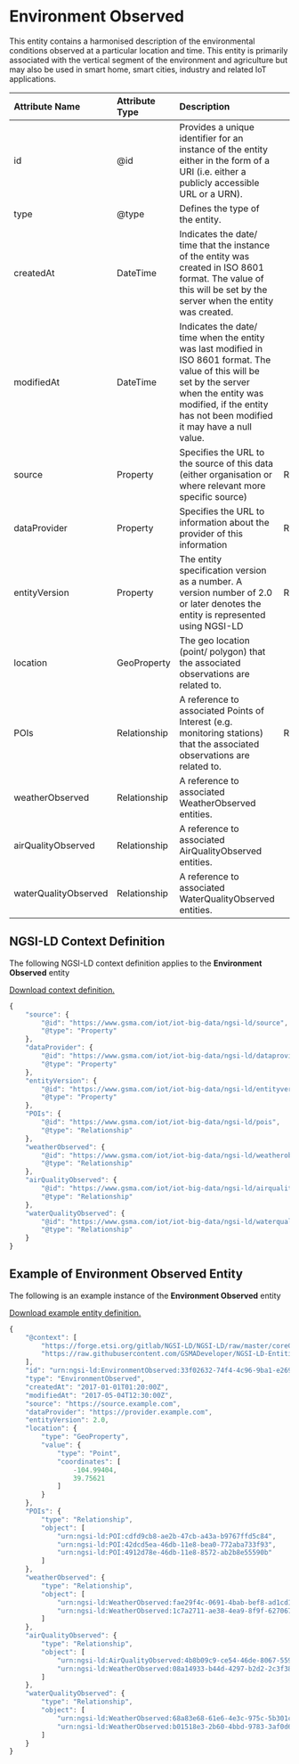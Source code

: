 # Environment Observed
This entity contains a harmonised description of the environmental conditions observed at a particular location and time. This entity is primarily associated with the vertical segment of the environment and agriculture but may also be used in smart home, smart cities, industry and related IoT applications.

| Attribute Name | Attribute Type | Description | Constraint |
|:--- |:--- |:--- |:---:|
| id | @id | Provides a unique identifier for an instance of the entity either in the form of a URI (i.e. either a publicly accessible URL or a URN). | Mandatory |
| type | @type | Defines the type of the entity. | Mandatory |
| createdAt | DateTime | Indicates the date/ time that the instance of the entity was created in ISO 8601 format. The value of this will be set by the server when the entity was created. | Mandatory |
| modifiedAt | DateTime | Indicates the date/ time when the entity was last modified in ISO 8601 format. The value of this will be set by the server when the entity was modified, if the entity has not been modified it may have a null value. | Optional |
| source | Property | Specifies the URL to the source of this data (either organisation or where relevant more specific source) | Recommended |
| dataProvider | Property | Specifies the URL to information about the provider of this information | Recommended |
| entityVersion | Property | The entity specification version as a number. A version number of 2.0 or later denotes the entity is represented using NGSI-LD | Recommended |
| location | GeoProperty | The geo location (point/ polygon) that the associated observations are related to. | Mandatory |
| POIs | Relationship | A reference to associated Points of Interest (e.g. monitoring stations) that the associated observations are related to. | Recommended |
| weatherObserved | Relationship | A reference to associated WeatherObserved entities. | Optional |
| airQualityObserved | Relationship | A reference to associated AirQualityObserved entities. | Optional |
| waterQualityObserved | Relationship | A reference to associated WaterQualityObserved entities. | Optional |

## NGSI-LD Context Definition
The following NGSI-LD context definition applies to the **Environment Observed** entity

[Download context definition.](../examples/Environment-Observed-context.jsonld)

```JavaScript
{
    "source": {
        "@id": "https://www.gsma.com/iot/iot-big-data/ngsi-ld/source",
        "@type": "Property"
    },
    "dataProvider": {
        "@id": "https://www.gsma.com/iot/iot-big-data/ngsi-ld/dataprovider",
        "@type": "Property"
    },
    "entityVersion": {
        "@id": "https://www.gsma.com/iot/iot-big-data/ngsi-ld/entityversion",
        "@type": "Property"
    },
    "POIs": {
        "@id": "https://www.gsma.com/iot/iot-big-data/ngsi-ld/pois",
        "@type": "Relationship"
    },
    "weatherObserved": {
        "@id": "https://www.gsma.com/iot/iot-big-data/ngsi-ld/weatherobserved",
        "@type": "Relationship"
    },
    "airQualityObserved": {
        "@id": "https://www.gsma.com/iot/iot-big-data/ngsi-ld/airqualityobserved",
        "@type": "Relationship"
    },
    "waterQualityObserved": {
        "@id": "https://www.gsma.com/iot/iot-big-data/ngsi-ld/waterqualityobserved",
        "@type": "Relationship"
    }
}
```
## Example of Environment Observed Entity
The following is an example instance of the **Environment Observed** entity

[Download example entity definition.](../examples/Environment-Observed.jsonld)

```JavaScript
{
    "@context": [
        "https://forge.etsi.org/gitlab/NGSI-LD/NGSI-LD/raw/master/coreContext/ngsi-ld-core-context.json",
        "https://raw.githubusercontent.com/GSMADeveloper/NGSI-LD-Entities/master/examples/Environment-Observed-context.jsonld"
    ],
    "id": "urn:ngsi-ld:EnvironmentObserved:33f02632-74f4-4c96-9ba1-e26945de9481",
    "type": "EnvironmentObserved",
    "createdAt": "2017-01-01T01:20:00Z",
    "modifiedAt": "2017-05-04T12:30:00Z",
    "source": "https://source.example.com",
    "dataProvider": "https://provider.example.com",
    "entityVersion": 2.0,
    "location": {
        "type": "GeoProperty",
        "value": {
            "type": "Point",
            "coordinates": [
                -104.99404,
                39.75621
            ]
        }
    },
    "POIs": {
        "type": "Relationship",
        "object": [
            "urn:ngsi-ld:POI:cdfd9cb8-ae2b-47cb-a43a-b9767ffd5c84",
            "urn:ngsi-ld:POI:42dcd5ea-46db-11e8-bea0-772aba733f93",
            "urn:ngsi-ld:POI:4912d78e-46db-11e8-8572-ab2b8e55590b"
        ]
    },
    "weatherObserved": {
        "type": "Relationship",
        "object": [
            "urn:ngsi-ld:WeatherObserved:fae29f4c-0691-4bab-bef8-ad1cd165cc28",
            "urn:ngsi-ld:WeatherObserved:1c7a2711-ae38-4ea9-8f9f-627067067d53"
        ]
    },
    "airQualityObserved": {
        "type": "Relationship",
        "object": [
            "urn:ngsi-ld:AirQualityObserved:4b8b09c9-ce54-46de-8067-5591e02d8f29",
            "urn:ngsi-ld:WeatherObserved:08a14933-b44d-4297-b2d2-2c3f3844012e"
        ]
    },
    "waterQualityObserved": {
        "type": "Relationship",
        "object": [
            "urn:ngsi-ld:WeatherObserved:68a83e68-61e6-4e3c-975c-5b301c184ca6",
            "urn:ngsi-ld:WeatherObserved:b01518e3-2b60-4bbd-9783-3af0d660349e"
        ]
    }
}
```

